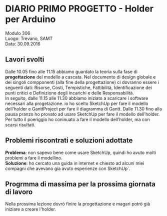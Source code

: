 # DIARIO PRIMO PROGETTO - Holder per Arduino

Modulo 306 <br>
Luogo: Trevano, SAMT <br>
Data: 30.09.2016

## Lavori svolti
Dalle 10.05 fino alle 11.15 abbiamo guardato la teoria sulla fase di **progettazione** del modello a cascata. Nel documento di design globale e dei singoli compponenti (alla fine della progettazione) ci dovranno essere i seguenti dati: Risorse, Costi, Tempistiche, Fattibilità, Identificazione dei punti critici e Definizione degli incarichi e delle Responsabilità. <br>
In seguito, dalle 11.15 alle 11.30 abbiamo iniziato a scaricare i software necessari alla progetazione. io ho scelto SketchUp per fare il modello dell'holder e GanttProject per fare il diagramma di Gantt.
Dalle 11.30 fino alla pausa pranzo ho provato ad usare SketchUp per fare il modello dell'holder.
Per tutto il poeriggio ho coninuato a fare il modello dell'holder, ma con scarsi risultati.

## Problemi riscontrati e soluzioni adottate
**Problema**: non sapevo bene come usare SketchUp, quindi ho avuto molti problemi a fare il modellino. <br>
**Soluzione**: ho cercato una guida in internet e chiesto ad alcuni miei compagni che avevano gia avuto esperienze con SketchUp`.



## Progrmma di massima per la prossima giornata di lavoro
Nella prossima lezione dovrò finire la progettazione e magari potrò già iniziare a creare l'holder.



